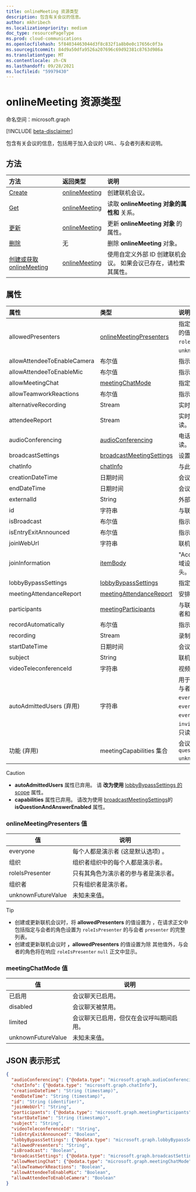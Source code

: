 ```yaml
---
title: onlineMeeting 资源类型
description: 包含有关会议的信息。
author: mkhribech
ms.localizationpriority: medium
doc_type: resourcePageType
ms.prod: cloud-communications
ms.openlocfilehash: 5f84034463044d3f8c832f1a8b0e0c17656c0f3a
ms.sourcegitcommit: 84d9a50dfa9526a207696c69d92381c8763d986a
ms.translationtype: MT
ms.contentlocale: zh-CN
ms.lasthandoff: 09/28/2021
ms.locfileid: "59979430"
---
```

# <a name="onlinemeeting-resource-type"></a>onlineMeeting 资源类型

命名空间：microsoft.graph

[!INCLUDE [beta-disclaimer](../../includes/beta-disclaimer.md)]

包含有关会议的信息，包括用于加入会议的 URL、与会者列表和说明。

## <a name="methods"></a>方法

| 方法                                                             | 返回类型                       | 说明                                                                                                       |
| :----------------------------------------------------------------- | :-------------------------------- | :---------------------------------------------------------------------------------------------------------------- |
| [Create](../api/application-post-onlineMeetings.md)                | [onlineMeeting](onlinemeeting.md) | 创建联机会议。                                                                                         |
| [Get](../api/onlinemeeting-get.md)                                 | [onlineMeeting](onlinemeeting.md) | 读取 **onlineMeeting 对象的属性和** 关系。                                             |
| [更新](../api/onlinemeeting-update.md)                           | [onlineMeeting](onlinemeeting.md) | 更新 **onlineMeeting 对象** 的属性。 |
| [删除](../api/onlinemeeting-delete.md)                           | 无                              | 删除 **onlineMeeting** 对象。                                                                             |
| [创建或获取 onlineMeeting](../api/onlinemeeting-createorget.md) | [onlineMeeting](onlinemeeting.md) | 使用自定义外部 ID 创建联机会议。 如果会议已存在，请检索其属性。      |

## <a name="properties"></a>属性

| 属性              | 类型                                          | 说明                                                                                                                                                                                                                                                 |
| :-------------------- | :-------------------------------------------- | :---------------------------------------------------------------------------------------------------------------------------------------------------------------------------------------------------------------------------------------------------------- |
| allowedPresenters     | [onlineMeetingPresenters](#onlinemeetingpresenters-values)| 指定可在会议中成为演示者的人。 可能的值是 `everyone` `organization` `roleIsPresenter` 、、、 `organizer` 和 `unknownFutureValue` 。                                                                                                    |
| allowAttendeeToEnableCamera | 布尔值 | 指示与会者是否可以打开其相机。 |
| allowAttendeeToEnableMic | 布尔值 | 指示与会者是否可以打开其麦克风。 |
| allowMeetingChat      | [meetingChatMode](#meetingchatmode-values) | 指定会议聊天的模式。 |
| allowTeamworkReactions | 布尔值 | 指示是否Teams会议的反应。 |
| alternativeRecording  | Stream                                        | 实时事件的备用录制的内容流。 只读。                                                                                                                                                                                 |
| attendeeReport        | Stream                                        | 实时事件的与会者报告的内容流。 只读。                                                                                                                                                                                       |
| audioConferencing     | [audioConferencing](audioconferencing.md)     | 电话访问 (拨入) 联机会议的信息。 只读。                                                                                                                                                                                    |
| broadcastSettings     | [broadcastMeetingSettings](broadcastMeetingSettings.md)     | 设置实时事件相关。                                                                                                                                                                                                                     |
| chatInfo              | [chatInfo](chatinfo.md)                       | 与此联机会议关联的聊天信息。                                                                                                                                                                                                   |
| creationDateTime      | 日期时间                                      | 会议创建时间（UTC）。 只读。                                                                                                                                                                                                                |
| endDateTime           | 日期时间                                      | 会议结束时间（UTC）。                                                                                                                                                                                                                                |
| externalId            | String                                        | 外部 ID。 自定义 ID。 可选。                                                                                                                                                                                                                     |
| id                    | 字符串                                        | 与联机会议关联的默认 ID。 只读。                                                                                                                                                                                               |
| isBroadcast           | 布尔值                                       | 指示这是否是实时事件。                                                                                                                                                                                                                   |
| isEntryExitAnnounced  | 布尔值                                       | 指示呼叫者加入或离开时是否宣布。                                                                                                                                                                                                      |
| joinWebUrl            | 字符串                                        | 联机会议加入 URL。 只读。                                                                                                                                                                                                              |
| joinInformation       | [itemBody](itembody.md)                       | "Accept-Language"中指定的语言和区域设置变量中的联接信息请求 HTTP 标头。 只读                                                                                                                                       |
| lobbyBypassSettings   | [lobbyBypassSettings](lobbyBypassSettings.md) | 指定哪些参与者可以绕过会议厅。                                                                                                                                                                                                  |
| meetingAttendanceReport | [meetingAttendanceReport](meetingAttendanceReport.md) | 安排的会议的与会者报告。 只读。 |
| participants          | [meetingParticipants](meetingparticipants.md) | 与联机会议关联的参与者。 这包括组织者和与会者。                                                                                                                                                        |
| recordAutomatically | 布尔值 | 指示是否自动录制会议。 |
| recording             | Stream                                        | 录制实时事件的内容流。 只读。                                                                                                                                                                                             |
| startDateTime         | 日期时间                                      | 会议开始时间（UTC）。                                                                                                                                                                                                                              |
| subject               | String                                        | 联机会议的主题。                                                                                                                                                                                                                          |
| videoTeleconferenceId | 字符串                                        | 视频电话会议 ID。 只读。                                                                                                                                                                                                                   |
| autoAdmittedUsers (弃用)     | 字符串                                        | 用于指定将自动允许加入联机会议的参与者类型的设置。 可取值为：`everyone`、`everyoneInSameAndFederatedCompany`、`everyoneInCompany`、`invitedUsersInCompany`、`organizer`。 只读。 |
| 功能 (弃用)          | meetingCapabilities 集合                             | 会议功能列表。 可能的值是 `questionAndAnswer` `unknownFutureValue` ：、。                                                                                                                                                                                 |

> [!CAUTION]
>
>- **autoAdmittedUsers** 属性已弃用。 请 **改为使用** [lobbyBypassSettings 的 scope](lobbyBypassSettings.md) 属性。
>- **capabilities** 属性已弃用。 请改为使用 [broadcastMeetingSettings](broadcastMeetingSettings.md)的 **isQuestionAndAnswerEnabled** 属性。

### <a name="onlinemeetingpresenters-values"></a>onlineMeetingPresenters 值

| 值              | 说明                                                   |
| ------------------ | ------------------------------------------------------------- |
| everyone           | 每个人都是演示者 (这是默认选项) 。             |
| 组织       | 组织者组织中的每个人都是演示者。          |
| roleIsPresenter    | 只有其角色为演示者的参与者是演示者。 |
| 组织者          | 只有组织者是演示者。                           |
| unknownFutureValue | 未知未来值。                                         |

> [!TIP]
>
>- 创建或更新联机会议时，将 **allowedPresenters** 的值设置为 ，在请求正文中包括指定与会者的角色设置为 `roleIsPresenter` 的与会者 `presenter` 的完整列表。
>- 创建或更新联机会议时 **，allowedPresenters** 的值设置为除 其他值外，与会者的角色将在响应 `roleIsPresenter`  `null` 正文中显示。

### <a name="meetingchatmode-values"></a>meetingChatMode 值

| 值              | 说明                                                            |
| ------------------ | ---------------------------------------------------------------------- |
| 已启用            | 会议聊天已启用。                                               |
| disabled           | 会议聊天被禁用。                                              |
| limited            | 会议聊天已启用，但仅在会议呼叫期间启用。 |
| unknownFutureValue | 未知未来值。                                                  |

## <a name="json-representation"></a>JSON 表示形式

<!-- {
  "blockType": "resource",
  "optionalProperties": [
  "externalId"
  ],
  "@odata.type": "microsoft.graph.onlineMeeting"
}-->
```json
{
  "audioConferencing": {"@odata.type": "microsoft.graph.audioConferencing"},
  "chatInfo": {"@odata.type": "microsoft.graph.chatInfo"},
  "creationDateTime": "String (timestamp)",
  "endDateTime": "String (timestamp)",
  "id": "String (identifier)",
  "joinWebUrl": "String",
  "participants": {"@odata.type": "microsoft.graph.meetingParticipants"},
  "startDateTime": "String (timestamp)",
  "subject": "String",
  "videoTeleconferenceId": "String",
  "isEntryExitAnnounced": "Boolean",
  "lobbyBypassSettings": {"@odata.type": "microsoft.graph.lobbyBypassSettings"},
  "allowedPresenters": "String",
  "isBroadcast": "Boolean",
  "broadcastSettings": {"@odata.type": "microsoft.graph.broadcastSettings"},
  "allowMeetingChat": {"@odata.type": "microsoft.graph.meetingChatMode"},
  "allowTeamworkReactions": "Boolean",
  "allowAttendeeToEnableMic": "Boolean",
  "allowAttendeeToEnableCamera": "Boolean"
}
```

<!-- uuid: 8fcb5dbc-d5aa-4681-8e31-b001d5168d79
2015-10-25 14:57:30 UTC -->
<!-- {
  "type": "#page.annotation",
  "description": "onlineMeeting resource",
  "keywords": "",
  "section": "documentation",
  "tocPath": ""
}-->
